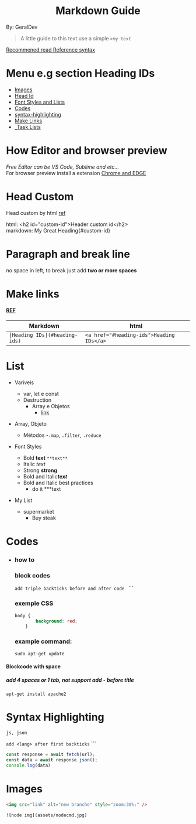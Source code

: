 <h1 align="center"> Markdown Guide</h1>
By: GeralDev

> A little guide to this text use a simple `>my text`

[Recommened read Reference syntax](https://www.markdownguide.org/basic-syntax/)


# Menu e.g section Heading IDs 

- <a href="#images">Images</a>
- [Head Id](#custom-id)
- [Font Styles and Lists](#styles)
- [Codes](#codes)
- [syntax-highlighting](#syntax-highlighting)
- [Make Links](#make-links)
- <a href="https://www.markdownguide.org/extended-syntax/#:~:text=The%20basic%20Markdown%20syntax%20allows,and%20after%20the%20code%20block.">_Task Lists</a>


# How Editor and browser preview
*Free Editor can be VS Code, Sublime and etc...*  
For browser preview install a extension [Chrome and EDGE](https://chrome.google.com/webstore/detail/markdown-viewer/ckkdlimhmcjmikdlpkmbgfkaikojcbjk)  



# Head Custom 
<a id="custom-id">Head custom by html</a>
[ref](https://www.markdownguide.org/extended-syntax/#heading-ids) 

html: &lt;h2 id="custom-id">Header custom id&lt;/h2>  <br>
 markdown: 
My Great Heading{#custom-id}  

# Paragraph and break line
no space in left, to break just add **two or more spaces**

# Make links

#### [REF](https://www.markdownguide.org/extended-syntax/#:~:text=The%20basic%20Markdown%20syntax%20allows,and%20after%20the%20code%20block.)
| Markdown | html  |
|--- | -----    |
| ```[Heading IDs](#heading-ids)```  | ```<a href="#heading-ids">Heading IDs</a> ```  |




# List
- Variveis
    - var, let e const
    - Destruction
        - Array e Objetos
            - [link](http://linkhere.com)


- Array, Objeto
    - Métodos
        -`.map`, `.filter`, `.reduce`

- <a id="styles">Font Styles</a>

    - Bold **text** `**text**`
    - Italic *text*
    - Strong __strong__
    - Bold and Italic***text***
    - Bold and Italic best practices
        - do it ***text

- My List
    - supermarket
        - Buy steak
            

# Codes
- ### how to
    ### block codes
    ```add triple backticks before and after code ``` ```
    ### exemple CSS
    ```css
    body {
            background: red;
        }
    ```
    ### example command:
    ```shell
    sudo apt-get update
    ```    

#### Blockcode with space
##### add 4 spaces or 1 tab, not support add `-` before title
    apt-get install apache2

# Syntax Highlighting
    js, json  
```add <lang> after first backticks``` ```


```js
const response = await fetch(url);
const data = await response.json();
console.log(data) 
```


# Images
```html
<img src="link" alt="new branche" style="zoom:30%;" />   
```
    ![node img](assets/nodecmd.jpg)
